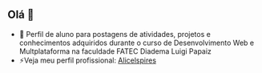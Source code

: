 ## Olá 👋
- 🌱 Perfil de aluno para postagens de atividades, projetos e conhecimentos adquiridos durante o curso de Desenvolvimento Web e Multplataforma na faculdade FATEC Diadema Luigi Papaiz
- ⚡Veja meu perfil profissional: [Alicelspires](https://github.com/Alicelspires)
